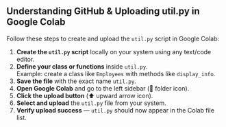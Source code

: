## Understanding GitHub & Uploading util.py in Google Colab

Follow these steps to create and upload the `util.py` script in Google Colab:

1. **Create the `util.py` script** locally on your system using any text/code editor.
2. **Define your class or functions** inside `util.py`.  
   Example: create a class like `Employees` with methods like `display_info`.
3. **Save the file** with the exact name `util.py`.
4. **Open Google Colab** and go to the left sidebar (📁 folder icon).
5. **Click the upload button** (⬆️ upward arrow icon).
6. **Select and upload** the `util.py` file from your system.
7. **Verify upload success** — `util.py` should now appear in the Colab file list.

